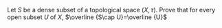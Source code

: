 Let $S$ be a dense subset of a topological space $(X, \tau)$. Prove that for every open subset $U$ of $X$, $\overline {S\cap U}=\overline {U}$